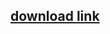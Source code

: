 ## [download link](https://drive.google.com/drive/folders/177igQb65G49OGN-rvvSBa4tDIwMtaWrC?usp=sharing)
